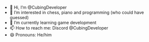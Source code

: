 - 👋 Hi, I’m @CubingDeveloper
- 👀 I’m interested in chess, piano and programming (who could have guessed)
- 🌱 I’m currently learning game development
- 📫 How to reach me: Discord @CubingDeveloper
- 😄 Pronouns: He/him
